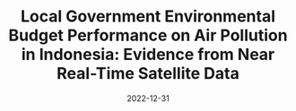 ---
title: "Local Government Environmental Budget Performance on Air Pollution in Indonesia: Evidence from Near Real-Time Satellite Data" 
collection: publications
permalink: /publication/2022-local-gov-environment
date: 2022-12-31
venue: 'AAERE'
paperurl:
link: 
code: #'https://doi.org/10.7910/DVN/BEKPWV'
citation: '<i>Work in progress</i>: written with Kelvin Ramadhan and Muhammad Faiz Zaidan Alharkan, presented at The 11th Congress of the Asian Association of Environmental and Resource Economics (AAERE), 2022'
abstract:
---